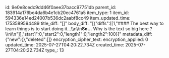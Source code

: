 id: 9e0e8cedc9dd46f0aee37bacc97751db
parent_id: 183914a176be4da6b4e1cb20ec4761a5
item_type: 1
item_id: 594336e14ed24007b536dc2aabf8cc49
item_updated_time: 1753589594489
title_diff: "[]"
body_diff: "[{\"diffs\":[[1,\"#### The best way to learn things is to start doing it...\\\n\\\n**So...** Why is the text so big here ?\\\n\\\n\"]],\"start1\":0,\"start2\":0,\"length1\":0,\"length2\":100}]"
metadata_diff: {"new":{},"deleted":[]}
encryption_cipher_text: 
encryption_applied: 0
updated_time: 2025-07-27T04:20:22.734Z
created_time: 2025-07-27T04:20:22.734Z
type_: 13